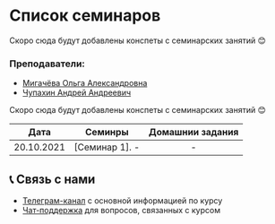 # Список семинаров

Скоро сюда будут добавлены конспеты с семинарских занятий 😊

### Преподаватели:
* [Мигачёва Ольга Александровна](https://teach-in.ru/lecturer/migacheva-oa)
* [Чупахин Андрей Андреевич](https://teach-in.ru/lecturer/chupahin-aa)

Скоро сюда будут добавлены конспеты с семинарских занятий 😊

|Дата| Семинры | Домашнии задания
|:----:|----|:----:|
| 20.10.2021 | [Семинар 1]. -| -|

## 📞 Связь с нами

* [Телеграм-канал](https://t.me/pythonmsu ) с основной информацией по курсу
* [Чат-поддержка](https://t.me/msupython) для вопросов, связанных с курсом